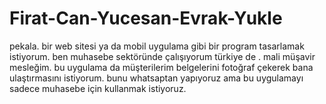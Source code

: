# Firat-Can-Yucesan-Evrak-Yukle
pekala. bir web sitesi ya da mobil uygulama gibi bir program tasarlamak istiyorum. ben muhasebe sektöründe çalışıyorum türkiye de . mali müşavir mesleğim. bu uygulama da müşterilerim belgelerini fotoğraf çekerek bana ulaştırmasını istiyorum. bunu whatsaptan yapıyoruz ama bu uygulamayı sadece muhasebe için kullanmak istiyoruz. 
